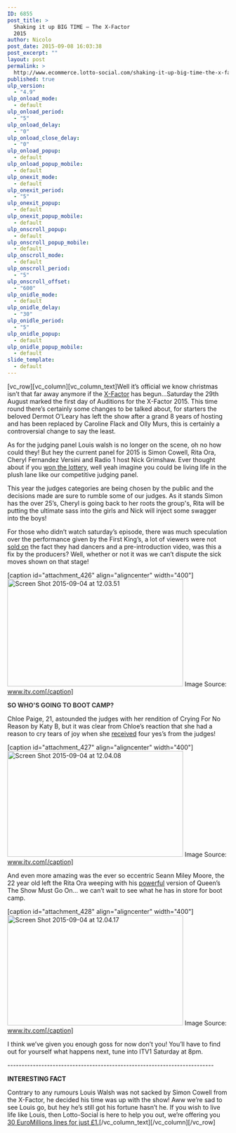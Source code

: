 ```yaml
---
ID: 6855
post_title: >
  Shaking it up BIG TIME — The X-Factor
  2015
author: Nicolo
post_date: 2015-09-08 16:03:38
post_excerpt: ""
layout: post
permalink: >
  http://www.ecommerce.lotto-social.com/shaking-it-up-big-time-the-x-factor-2015/
published: true
ulp_version:
  - "4.9"
ulp_onload_mode:
  - default
ulp_onload_period:
  - "5"
ulp_onload_delay:
  - "0"
ulp_onload_close_delay:
  - "0"
ulp_onload_popup:
  - default
ulp_onload_popup_mobile:
  - default
ulp_onexit_mode:
  - default
ulp_onexit_period:
  - "5"
ulp_onexit_popup:
  - default
ulp_onexit_popup_mobile:
  - default
ulp_onscroll_popup:
  - default
ulp_onscroll_popup_mobile:
  - default
ulp_onscroll_mode:
  - default
ulp_onscroll_period:
  - "5"
ulp_onscroll_offset:
  - "600"
ulp_onidle_mode:
  - default
ulp_onidle_delay:
  - "30"
ulp_onidle_period:
  - "5"
ulp_onidle_popup:
  - default
ulp_onidle_popup_mobile:
  - default
slide_template:
  - default
---
```

[vc_row][vc_column][vc_column_text]<span style="font-weight: 400;">Well it’s official we know christmas isn’t that far away anymore if the <a href="/win-lottery-syndicates/?OL=8&amp;TP1=blog&amp;TP2=&amp;IP=&amp;Prosub_ID=2090&amp;a_bid=9f7cc6b8">X-Factor</a> has begun...Saturday the 29th August marked the first day of Auditions for the X-Factor 2015. This time round there’s certainly some changes to be talked about, for starters the beloved Dermot O'Leary has left the show after a grand 8 years of hosting and has been replaced by Caroline Flack and Olly Murs, this is certainly a controversial change to say the least.</span>

<!--more-->As for the judging panel Louis walsh is no longer on the scene, oh no how could they! But hey the current panel for 2015 is Simon Cowell, Rita Ora, Cheryl Fernandez Versini and Radio 1 host Nick Grimshaw. Ever thought about if you <a href="/win-lottery-syndicates/?OL=8&amp;TP1=blog&amp;TP2=&amp;IP=&amp;Prosub_ID=2090&amp;a_bid=9f7cc6b8">won the lottery</a>, well yeah imagine you could be living life in the plush lane like our competitive judging panel.

This year the judges categories are being chosen by the public and the decisions made are sure to rumble some of our judges. As it stands Simon has the over 25’s, Cheryl is going back to her roots the group's, Rita will be putting the ultimate sass into the girls and Nick will inject some swagger into the boys!

For those who didn’t watch saturday’s episode, there was much speculation over the performance given by the First King’s, a lot of viewers were not <a href="/win-lottery-syndicates/?OL=8&amp;TP1=blog&amp;TP2=&amp;IP=&amp;Prosub_ID=2090&amp;a_bid=9f7cc6b8">sold on</a> the fact they had dancers and a pre-introduction video, was this a fix by the producers? Well, whether or not it was we can’t dispute the sick moves shown on that stage!

[caption id="attachment_426" align="aligncenter" width="400"]<a href="http://news-lotto-social.s3.amazonaws.com/news/wp-content/uploads/2015/09/Screen-Shot-2015-09-04-at-12.03.51.png"><img class="wp-image-426" src="http://news-lotto-social.s3.amazonaws.com/news/wp-content/uploads/2015/09/Screen-Shot-2015-09-04-at-12.03.51.png" alt="Screen Shot 2015-09-04 at 12.03.51" width="400" height="245" /></a> Image Source: www.itv.com[/caption]

<strong><span style="color: #333333;">SO WHO'S GOING TO BOOT CAMP?</span></strong>

<span style="font-weight: 400;">Chloe Paige, 21, astounded the judges with her rendition of Crying For No Reason by Katy B, but it was clear from Chloe’s reaction that she had a reason to cry tears of joy when she <a href="/win-lottery-syndicates/?OL=8&amp;TP1=blog&amp;TP2=&amp;IP=&amp;Prosub_ID=2090&amp;a_bid=9f7cc6b8">received</a> four yes’s from the judges!  </span>

[caption id="attachment_427" align="aligncenter" width="400"]<a href="http://news-lotto-social.s3.amazonaws.com/news/wp-content/uploads/2015/09/Screen-Shot-2015-09-04-at-12.04.08.png"><img class="wp-image-427" src="http://news-lotto-social.s3.amazonaws.com/news/wp-content/uploads/2015/09/Screen-Shot-2015-09-04-at-12.04.08-300x181.png" alt="Screen Shot 2015-09-04 at 12.04.08" width="400" height="241" /></a> Image Source: www.itv.com[/caption]

<span style="font-weight: 400;">And even more amazing was the ever so eccentric Seann Miley Moore, the 22 year old left the Rita Ora weeping with his <a href="/win-lottery-syndicates/?OL=8&amp;TP1=blog&amp;TP2=&amp;IP=&amp;Prosub_ID=2090&amp;a_bid=9f7cc6b8">powerful</a> version of Queen’s The Show Must Go On… we can’t wait to see what he has in store for boot camp. </span>

[caption id="attachment_428" align="aligncenter" width="400"]<a href="http://news-lotto-social.s3.amazonaws.com/news/wp-content/uploads/2015/09/Screen-Shot-2015-09-04-at-12.04.17.png"><img class="wp-image-428" src="http://news-lotto-social.s3.amazonaws.com/news/wp-content/uploads/2015/09/Screen-Shot-2015-09-04-at-12.04.17-300x188.png" alt="Screen Shot 2015-09-04 at 12.04.17" width="400" height="251" /></a> Image Source: www.itv.com[/caption]

<span style="font-weight: 400;">I think we’ve given you enough goss for now don’t you! You’ll have to find out for yourself what happens next, tune into ITV1 Saturday at 8pm. </span>

<span style="font-weight: 400;">-------------------------------------------------------------------------</span>

<strong>INTERESTING FACT</strong>

Contrary to any rumours Louis Walsh was not sacked by Simon Cowell from the X-Factor, he decided his time was up with the show! Aww we’re sad to see Louis go, but hey he’s still got his fortune hasn’t he. If you wish to live life like Louis, then Lotto-Social is here to help you out, we’re offering you <a href="/win-lottery-syndicates/?OL=8&amp;TP1=blog&amp;TP2=&amp;IP=&amp;Prosub_ID=2090&amp;a_bid=9f7cc6b8">30 EuroMillions lines for just £1.</a>[/vc_column_text][/vc_column][/vc_row]
